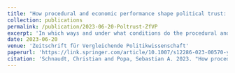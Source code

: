 ```yaml
---
title: "How procedural and economic performance shape political trust: Affective and cognitive foundations of the performance-trust nexus (peer-reviewed journal article)"
collection: publications
permalink: /publication/2023-06-20-Poltrust-ZfVP
excerpt: 'In which ways and under what conditions do the procedural and economic performance of political systems matter for citizens´ political trust? While this question has been a recurring theme in research on political support, we still lack a clear understanding of the conditional nature of the performance-trust nexus. In this study, we focus on the affective and cognitive foundations of the performance-trust nexus, arguing that the impact of objective procedural and economic performance on political trust is conditioned by citizens´ political allegiances (i.e., status as electoral winner or loser) and political sophistication (i.e., political knowledge and political interest). Our empirical analysis using comparative survey data from two European high-quality surveys (European Election Study 2014 and European Social Survey 2002–2018) shows that procedural and economic performance feature particularly prominently in the trust calculus of politically more knowledgeable and interested citizens as well as electoral losers, while being less relevant for the political trust of less sophisticated citizens and electoral winners. Moreover, the analysis provides evidence that cognitive orientations are overall more important than affective ones in moderating the performance-trust nexus. These findings offer important implications concerning the nature and meaning of feelings of disenchantment and distrust in contemporary democracies.'
date: 2023-06-20
venue: 'Zeitschrift für Vergleichende Politikwissenschaft'
paperurl: 'https://link.springer.com/article/10.1007/s12286-023-00570-y'
citation: 'Schnaudt, Christian and Popa, Sebastian A. 2023. "How procedural and economic performance shape political trust: Affective and cognitive foundations of the performance-trust nexus." <i>Zeitschrift für Vergleichende Politikwissenschaft</i> 17(1), 31-57.'
---
```

